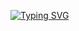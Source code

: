 [![Typing SVG](https://readme-typing-svg.demolab.com/?lines=youtube.com/@actuator)](youtube.com/@actuator)
